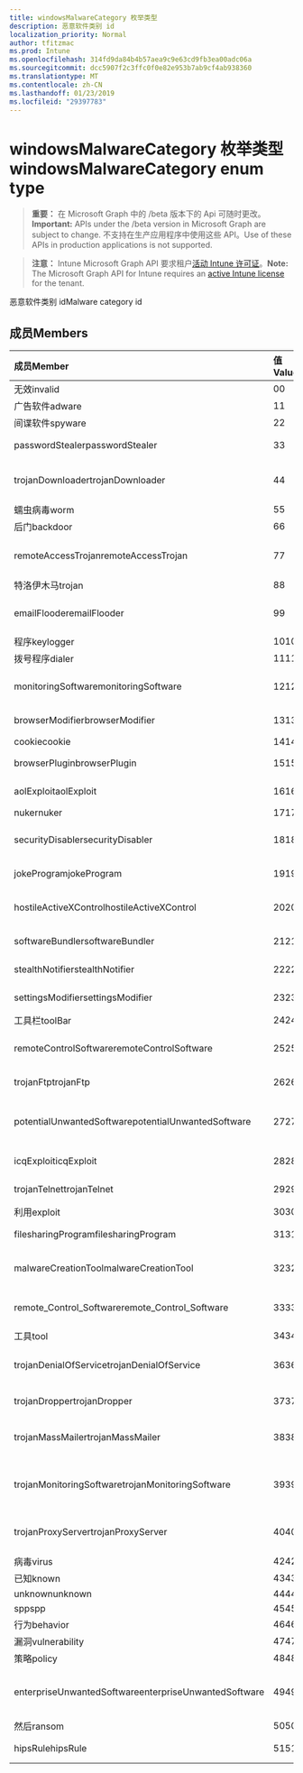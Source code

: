 ```yaml
---
title: windowsMalwareCategory 枚举类型
description: 恶意软件类别 id
localization_priority: Normal
author: tfitzmac
ms.prod: Intune
ms.openlocfilehash: 314fd9da84b4b57aea9c9e63cd9fb3ea00adc06a
ms.sourcegitcommit: dcc5907f2c3ffc0f0e82e953b7ab9cf4ab938360
ms.translationtype: MT
ms.contentlocale: zh-CN
ms.lasthandoff: 01/23/2019
ms.locfileid: "29397783"
---
```

# <a name="windowsmalwarecategory-enum-type"></a><span data-ttu-id="10510-103">windowsMalwareCategory 枚举类型</span><span class="sxs-lookup"><span data-stu-id="10510-103">windowsMalwareCategory enum type</span></span>

> <span data-ttu-id="10510-104">**重要：** 在 Microsoft Graph 中的 /beta 版本下的 Api 可随时更改。</span><span class="sxs-lookup"><span data-stu-id="10510-104">**Important:** APIs under the /beta version in Microsoft Graph are subject to change.</span></span> <span data-ttu-id="10510-105">不支持在生产应用程序中使用这些 API。</span><span class="sxs-lookup"><span data-stu-id="10510-105">Use of these APIs in production applications is not supported.</span></span>

> <span data-ttu-id="10510-106">**注意：** Intune Microsoft Graph API 要求租户[活动 Intune 许可证](https://go.microsoft.com/fwlink/?linkid=839381)。</span><span class="sxs-lookup"><span data-stu-id="10510-106">**Note:** The Microsoft Graph API for Intune requires an [active Intune license](https://go.microsoft.com/fwlink/?linkid=839381) for the tenant.</span></span>

<span data-ttu-id="10510-107">恶意软件类别 id</span><span class="sxs-lookup"><span data-stu-id="10510-107">Malware category id</span></span>

## <a name="members"></a><span data-ttu-id="10510-108">成员</span><span class="sxs-lookup"><span data-stu-id="10510-108">Members</span></span>
|<span data-ttu-id="10510-109">成员</span><span class="sxs-lookup"><span data-stu-id="10510-109">Member</span></span>|<span data-ttu-id="10510-110">值</span><span class="sxs-lookup"><span data-stu-id="10510-110">Value</span></span>|<span data-ttu-id="10510-111">说明</span><span class="sxs-lookup"><span data-stu-id="10510-111">Description</span></span>|
|:---|:---|:---|
|<span data-ttu-id="10510-112">无效</span><span class="sxs-lookup"><span data-stu-id="10510-112">invalid</span></span>|<span data-ttu-id="10510-113">0</span><span class="sxs-lookup"><span data-stu-id="10510-113">0</span></span>|<span data-ttu-id="10510-114">Invalid</span><span class="sxs-lookup"><span data-stu-id="10510-114">Invalid</span></span>|
|<span data-ttu-id="10510-115">广告软件</span><span class="sxs-lookup"><span data-stu-id="10510-115">adware</span></span>|<span data-ttu-id="10510-116">1</span><span class="sxs-lookup"><span data-stu-id="10510-116">1</span></span>|<span data-ttu-id="10510-117">广告软件</span><span class="sxs-lookup"><span data-stu-id="10510-117">Adware</span></span>|
|<span data-ttu-id="10510-118">间谍软件</span><span class="sxs-lookup"><span data-stu-id="10510-118">spyware</span></span>|<span data-ttu-id="10510-119">2</span><span class="sxs-lookup"><span data-stu-id="10510-119">2</span></span>|<span data-ttu-id="10510-120">间谍软件</span><span class="sxs-lookup"><span data-stu-id="10510-120">Spyware</span></span>|
|<span data-ttu-id="10510-121">passwordStealer</span><span class="sxs-lookup"><span data-stu-id="10510-121">passwordStealer</span></span>|<span data-ttu-id="10510-122">3</span><span class="sxs-lookup"><span data-stu-id="10510-122">3</span></span>|<span data-ttu-id="10510-123">密码盗用程序</span><span class="sxs-lookup"><span data-stu-id="10510-123">Password stealer</span></span>|
|<span data-ttu-id="10510-124">trojanDownloader</span><span class="sxs-lookup"><span data-stu-id="10510-124">trojanDownloader</span></span>|<span data-ttu-id="10510-125">4</span><span class="sxs-lookup"><span data-stu-id="10510-125">4</span></span>|<span data-ttu-id="10510-126">特洛伊木马下载程序</span><span class="sxs-lookup"><span data-stu-id="10510-126">Trojan downloader</span></span>|
|<span data-ttu-id="10510-127">蠕虫病毒</span><span class="sxs-lookup"><span data-stu-id="10510-127">worm</span></span>|<span data-ttu-id="10510-128">5</span><span class="sxs-lookup"><span data-stu-id="10510-128">5</span></span>|<span data-ttu-id="10510-129">蠕虫病毒</span><span class="sxs-lookup"><span data-stu-id="10510-129">Worm</span></span>|
|<span data-ttu-id="10510-130">后门</span><span class="sxs-lookup"><span data-stu-id="10510-130">backdoor</span></span>|<span data-ttu-id="10510-131">6</span><span class="sxs-lookup"><span data-stu-id="10510-131">6</span></span>|<span data-ttu-id="10510-132">后门</span><span class="sxs-lookup"><span data-stu-id="10510-132">Backdoor</span></span>|
|<span data-ttu-id="10510-133">remoteAccessTrojan</span><span class="sxs-lookup"><span data-stu-id="10510-133">remoteAccessTrojan</span></span>|<span data-ttu-id="10510-134">7</span><span class="sxs-lookup"><span data-stu-id="10510-134">7</span></span>|<span data-ttu-id="10510-135">远程访问特洛伊木马</span><span class="sxs-lookup"><span data-stu-id="10510-135">Remote access Trojan</span></span>|
|<span data-ttu-id="10510-136">特洛伊木马</span><span class="sxs-lookup"><span data-stu-id="10510-136">trojan</span></span>|<span data-ttu-id="10510-137">8</span><span class="sxs-lookup"><span data-stu-id="10510-137">8</span></span>|<span data-ttu-id="10510-138">特洛伊木马</span><span class="sxs-lookup"><span data-stu-id="10510-138">Trojan</span></span>|
|<span data-ttu-id="10510-139">emailFlooder</span><span class="sxs-lookup"><span data-stu-id="10510-139">emailFlooder</span></span>|<span data-ttu-id="10510-140">9</span><span class="sxs-lookup"><span data-stu-id="10510-140">9</span></span>|<span data-ttu-id="10510-141">电子邮件 flooder</span><span class="sxs-lookup"><span data-stu-id="10510-141">Email flooder</span></span>|
|<span data-ttu-id="10510-142">程序</span><span class="sxs-lookup"><span data-stu-id="10510-142">keylogger</span></span>|<span data-ttu-id="10510-143">10</span><span class="sxs-lookup"><span data-stu-id="10510-143">10</span></span>|<span data-ttu-id="10510-144">程序</span><span class="sxs-lookup"><span data-stu-id="10510-144">Keylogger</span></span>|
|<span data-ttu-id="10510-145">拨号程序</span><span class="sxs-lookup"><span data-stu-id="10510-145">dialer</span></span>|<span data-ttu-id="10510-146">11</span><span class="sxs-lookup"><span data-stu-id="10510-146">11</span></span>|<span data-ttu-id="10510-147">拨号程序</span><span class="sxs-lookup"><span data-stu-id="10510-147">Dialer</span></span>|
|<span data-ttu-id="10510-148">monitoringSoftware</span><span class="sxs-lookup"><span data-stu-id="10510-148">monitoringSoftware</span></span>|<span data-ttu-id="10510-149">12</span><span class="sxs-lookup"><span data-stu-id="10510-149">12</span></span>|<span data-ttu-id="10510-150">监控软件</span><span class="sxs-lookup"><span data-stu-id="10510-150">Monitoring software</span></span>|
|<span data-ttu-id="10510-151">browserModifier</span><span class="sxs-lookup"><span data-stu-id="10510-151">browserModifier</span></span>|<span data-ttu-id="10510-152">13</span><span class="sxs-lookup"><span data-stu-id="10510-152">13</span></span>|<span data-ttu-id="10510-153">浏览器修饰符</span><span class="sxs-lookup"><span data-stu-id="10510-153">Browser modifier</span></span>|
|<span data-ttu-id="10510-154">cookie</span><span class="sxs-lookup"><span data-stu-id="10510-154">cookie</span></span>|<span data-ttu-id="10510-155">14</span><span class="sxs-lookup"><span data-stu-id="10510-155">14</span></span>|<span data-ttu-id="10510-156">Cookie</span><span class="sxs-lookup"><span data-stu-id="10510-156">Cookie</span></span>|
|<span data-ttu-id="10510-157">browserPlugin</span><span class="sxs-lookup"><span data-stu-id="10510-157">browserPlugin</span></span>|<span data-ttu-id="10510-158">15</span><span class="sxs-lookup"><span data-stu-id="10510-158">15</span></span>|<span data-ttu-id="10510-159">浏览器插件</span><span class="sxs-lookup"><span data-stu-id="10510-159">Browser plugin</span></span>|
|<span data-ttu-id="10510-160">aolExploit</span><span class="sxs-lookup"><span data-stu-id="10510-160">aolExploit</span></span>|<span data-ttu-id="10510-161">16</span><span class="sxs-lookup"><span data-stu-id="10510-161">16</span></span>|<span data-ttu-id="10510-162">AOL 漏洞攻击</span><span class="sxs-lookup"><span data-stu-id="10510-162">AOL exploit</span></span>|
|<span data-ttu-id="10510-163">nuker</span><span class="sxs-lookup"><span data-stu-id="10510-163">nuker</span></span>|<span data-ttu-id="10510-164">17</span><span class="sxs-lookup"><span data-stu-id="10510-164">17</span></span>|<span data-ttu-id="10510-165">Nuker</span><span class="sxs-lookup"><span data-stu-id="10510-165">Nuker</span></span>|
|<span data-ttu-id="10510-166">securityDisabler</span><span class="sxs-lookup"><span data-stu-id="10510-166">securityDisabler</span></span>|<span data-ttu-id="10510-167">18</span><span class="sxs-lookup"><span data-stu-id="10510-167">18</span></span>|<span data-ttu-id="10510-168">安全 disabler</span><span class="sxs-lookup"><span data-stu-id="10510-168">Security disabler</span></span>|
|<span data-ttu-id="10510-169">jokeProgram</span><span class="sxs-lookup"><span data-stu-id="10510-169">jokeProgram</span></span>|<span data-ttu-id="10510-170">19</span><span class="sxs-lookup"><span data-stu-id="10510-170">19</span></span>|<span data-ttu-id="10510-171">玩笑程序</span><span class="sxs-lookup"><span data-stu-id="10510-171">Joke program</span></span>|
|<span data-ttu-id="10510-172">hostileActiveXControl</span><span class="sxs-lookup"><span data-stu-id="10510-172">hostileActiveXControl</span></span>|<span data-ttu-id="10510-173">20</span><span class="sxs-lookup"><span data-stu-id="10510-173">20</span></span>|<span data-ttu-id="10510-174">恶意 ActiveX 控件</span><span class="sxs-lookup"><span data-stu-id="10510-174">Hostile ActiveX control</span></span>|
|<span data-ttu-id="10510-175">softwareBundler</span><span class="sxs-lookup"><span data-stu-id="10510-175">softwareBundler</span></span>|<span data-ttu-id="10510-176">21</span><span class="sxs-lookup"><span data-stu-id="10510-176">21</span></span>|<span data-ttu-id="10510-177">软件捆绑程序</span><span class="sxs-lookup"><span data-stu-id="10510-177">Software bundler</span></span>|
|<span data-ttu-id="10510-178">stealthNotifier</span><span class="sxs-lookup"><span data-stu-id="10510-178">stealthNotifier</span></span>|<span data-ttu-id="10510-179">22</span><span class="sxs-lookup"><span data-stu-id="10510-179">22</span></span>|<span data-ttu-id="10510-180">隐藏修饰符</span><span class="sxs-lookup"><span data-stu-id="10510-180">Stealth modifier</span></span>|
|<span data-ttu-id="10510-181">settingsModifier</span><span class="sxs-lookup"><span data-stu-id="10510-181">settingsModifier</span></span>|<span data-ttu-id="10510-182">23</span><span class="sxs-lookup"><span data-stu-id="10510-182">23</span></span>|<span data-ttu-id="10510-183">设置修饰符</span><span class="sxs-lookup"><span data-stu-id="10510-183">Settings modifier</span></span>|
|<span data-ttu-id="10510-184">工具栏</span><span class="sxs-lookup"><span data-stu-id="10510-184">toolBar</span></span>|<span data-ttu-id="10510-185">24</span><span class="sxs-lookup"><span data-stu-id="10510-185">24</span></span>|<span data-ttu-id="10510-186">工具栏</span><span class="sxs-lookup"><span data-stu-id="10510-186">Toolbar</span></span>|
|<span data-ttu-id="10510-187">remoteControlSoftware</span><span class="sxs-lookup"><span data-stu-id="10510-187">remoteControlSoftware</span></span>|<span data-ttu-id="10510-188">25</span><span class="sxs-lookup"><span data-stu-id="10510-188">25</span></span>|<span data-ttu-id="10510-189">远程控制软件</span><span class="sxs-lookup"><span data-stu-id="10510-189">Remote control software</span></span>|
|<span data-ttu-id="10510-190">trojanFtp</span><span class="sxs-lookup"><span data-stu-id="10510-190">trojanFtp</span></span>|<span data-ttu-id="10510-191">26</span><span class="sxs-lookup"><span data-stu-id="10510-191">26</span></span>|<span data-ttu-id="10510-192">特洛伊木马 FTP</span><span class="sxs-lookup"><span data-stu-id="10510-192">Trojan FTP</span></span>|
|<span data-ttu-id="10510-193">potentialUnwantedSoftware</span><span class="sxs-lookup"><span data-stu-id="10510-193">potentialUnwantedSoftware</span></span>|<span data-ttu-id="10510-194">27</span><span class="sxs-lookup"><span data-stu-id="10510-194">27</span></span>|<span data-ttu-id="10510-195">潜在不需要的软件</span><span class="sxs-lookup"><span data-stu-id="10510-195">Potential unwanted software</span></span>|
|<span data-ttu-id="10510-196">icqExploit</span><span class="sxs-lookup"><span data-stu-id="10510-196">icqExploit</span></span>|<span data-ttu-id="10510-197">28</span><span class="sxs-lookup"><span data-stu-id="10510-197">28</span></span>|<span data-ttu-id="10510-198">ICQ 漏洞攻击</span><span class="sxs-lookup"><span data-stu-id="10510-198">ICQ exploit</span></span>|
|<span data-ttu-id="10510-199">trojanTelnet</span><span class="sxs-lookup"><span data-stu-id="10510-199">trojanTelnet</span></span>|<span data-ttu-id="10510-200">29</span><span class="sxs-lookup"><span data-stu-id="10510-200">29</span></span>|<span data-ttu-id="10510-201">特洛伊木马 telnet</span><span class="sxs-lookup"><span data-stu-id="10510-201">Trojan telnet</span></span>|
|<span data-ttu-id="10510-202">利用</span><span class="sxs-lookup"><span data-stu-id="10510-202">exploit</span></span>|<span data-ttu-id="10510-203">30</span><span class="sxs-lookup"><span data-stu-id="10510-203">30</span></span>|<span data-ttu-id="10510-204">利用</span><span class="sxs-lookup"><span data-stu-id="10510-204">Exploit</span></span>|
|<span data-ttu-id="10510-205">filesharingProgram</span><span class="sxs-lookup"><span data-stu-id="10510-205">filesharingProgram</span></span>|<span data-ttu-id="10510-206">31</span><span class="sxs-lookup"><span data-stu-id="10510-206">31</span></span>|<span data-ttu-id="10510-207">文件共享程序</span><span class="sxs-lookup"><span data-stu-id="10510-207">File sharing program</span></span>|
|<span data-ttu-id="10510-208">malwareCreationTool</span><span class="sxs-lookup"><span data-stu-id="10510-208">malwareCreationTool</span></span>|<span data-ttu-id="10510-209">32</span><span class="sxs-lookup"><span data-stu-id="10510-209">32</span></span>|<span data-ttu-id="10510-210">恶意软件创建工具</span><span class="sxs-lookup"><span data-stu-id="10510-210">Malware creation tool</span></span>|
|<span data-ttu-id="10510-211">remote_Control_Software</span><span class="sxs-lookup"><span data-stu-id="10510-211">remote_Control_Software</span></span>|<span data-ttu-id="10510-212">33</span><span class="sxs-lookup"><span data-stu-id="10510-212">33</span></span>|<span data-ttu-id="10510-213">远程控制软件</span><span class="sxs-lookup"><span data-stu-id="10510-213">Remote control software</span></span>|
|<span data-ttu-id="10510-214">工具</span><span class="sxs-lookup"><span data-stu-id="10510-214">tool</span></span>|<span data-ttu-id="10510-215">34</span><span class="sxs-lookup"><span data-stu-id="10510-215">34</span></span>|<span data-ttu-id="10510-216">工具</span><span class="sxs-lookup"><span data-stu-id="10510-216">Tool</span></span>|
|<span data-ttu-id="10510-217">trojanDenialOfService</span><span class="sxs-lookup"><span data-stu-id="10510-217">trojanDenialOfService</span></span>|<span data-ttu-id="10510-218">36</span><span class="sxs-lookup"><span data-stu-id="10510-218">36</span></span>|<span data-ttu-id="10510-219">特洛伊木马拒绝服务</span><span class="sxs-lookup"><span data-stu-id="10510-219">Trojan denial of service</span></span>|
|<span data-ttu-id="10510-220">trojanDropper</span><span class="sxs-lookup"><span data-stu-id="10510-220">trojanDropper</span></span>|<span data-ttu-id="10510-221">37</span><span class="sxs-lookup"><span data-stu-id="10510-221">37</span></span>|<span data-ttu-id="10510-222">特洛伊木马植入程序</span><span class="sxs-lookup"><span data-stu-id="10510-222">Trojan dropper</span></span>|
|<span data-ttu-id="10510-223">trojanMassMailer</span><span class="sxs-lookup"><span data-stu-id="10510-223">trojanMassMailer</span></span>|<span data-ttu-id="10510-224">38</span><span class="sxs-lookup"><span data-stu-id="10510-224">38</span></span>|<span data-ttu-id="10510-225">特洛伊木马群发邮件程序</span><span class="sxs-lookup"><span data-stu-id="10510-225">Trojan mass mailer</span></span>|
|<span data-ttu-id="10510-226">trojanMonitoringSoftware</span><span class="sxs-lookup"><span data-stu-id="10510-226">trojanMonitoringSoftware</span></span>|<span data-ttu-id="10510-227">39</span><span class="sxs-lookup"><span data-stu-id="10510-227">39</span></span>|<span data-ttu-id="10510-228">特洛伊木马监控软件</span><span class="sxs-lookup"><span data-stu-id="10510-228">Trojan monitoring software</span></span>|
|<span data-ttu-id="10510-229">trojanProxyServer</span><span class="sxs-lookup"><span data-stu-id="10510-229">trojanProxyServer</span></span>|<span data-ttu-id="10510-230">40</span><span class="sxs-lookup"><span data-stu-id="10510-230">40</span></span>|<span data-ttu-id="10510-231">特洛伊木马的代理服务器</span><span class="sxs-lookup"><span data-stu-id="10510-231">Trojan proxy server</span></span>|
|<span data-ttu-id="10510-232">病毒</span><span class="sxs-lookup"><span data-stu-id="10510-232">virus</span></span>|<span data-ttu-id="10510-233">42</span><span class="sxs-lookup"><span data-stu-id="10510-233">42</span></span>|<span data-ttu-id="10510-234">病毒</span><span class="sxs-lookup"><span data-stu-id="10510-234">Virus</span></span>|
|<span data-ttu-id="10510-235">已知</span><span class="sxs-lookup"><span data-stu-id="10510-235">known</span></span>|<span data-ttu-id="10510-236">43</span><span class="sxs-lookup"><span data-stu-id="10510-236">43</span></span>|<span data-ttu-id="10510-237">已知</span><span class="sxs-lookup"><span data-stu-id="10510-237">Known</span></span>|
|<span data-ttu-id="10510-238">unknown</span><span class="sxs-lookup"><span data-stu-id="10510-238">unknown</span></span>|<span data-ttu-id="10510-239">44</span><span class="sxs-lookup"><span data-stu-id="10510-239">44</span></span>|<span data-ttu-id="10510-240">Unknown</span><span class="sxs-lookup"><span data-stu-id="10510-240">Unknown</span></span>|
|<span data-ttu-id="10510-241">spp</span><span class="sxs-lookup"><span data-stu-id="10510-241">spp</span></span>|<span data-ttu-id="10510-242">45</span><span class="sxs-lookup"><span data-stu-id="10510-242">45</span></span>|<span data-ttu-id="10510-243">SPP</span><span class="sxs-lookup"><span data-stu-id="10510-243">SPP</span></span>|
|<span data-ttu-id="10510-244">行为</span><span class="sxs-lookup"><span data-stu-id="10510-244">behavior</span></span>|<span data-ttu-id="10510-245">46</span><span class="sxs-lookup"><span data-stu-id="10510-245">46</span></span>|<span data-ttu-id="10510-246">行为</span><span class="sxs-lookup"><span data-stu-id="10510-246">Behavior</span></span>|
|<span data-ttu-id="10510-247">漏洞</span><span class="sxs-lookup"><span data-stu-id="10510-247">vulnerability</span></span>|<span data-ttu-id="10510-248">47</span><span class="sxs-lookup"><span data-stu-id="10510-248">47</span></span>|<span data-ttu-id="10510-249">漏洞</span><span class="sxs-lookup"><span data-stu-id="10510-249">Vulnerability</span></span>|
|<span data-ttu-id="10510-250">策略</span><span class="sxs-lookup"><span data-stu-id="10510-250">policy</span></span>|<span data-ttu-id="10510-251">48</span><span class="sxs-lookup"><span data-stu-id="10510-251">48</span></span>|<span data-ttu-id="10510-252">策略</span><span class="sxs-lookup"><span data-stu-id="10510-252">Policy</span></span>|
|<span data-ttu-id="10510-253">enterpriseUnwantedSoftware</span><span class="sxs-lookup"><span data-stu-id="10510-253">enterpriseUnwantedSoftware</span></span>|<span data-ttu-id="10510-254">49</span><span class="sxs-lookup"><span data-stu-id="10510-254">49</span></span>|<span data-ttu-id="10510-255">企业不需要的软件</span><span class="sxs-lookup"><span data-stu-id="10510-255">Enterprise Unwanted Software</span></span>|
|<span data-ttu-id="10510-256">然后</span><span class="sxs-lookup"><span data-stu-id="10510-256">ransom</span></span>|<span data-ttu-id="10510-257">50</span><span class="sxs-lookup"><span data-stu-id="10510-257">50</span></span>|<span data-ttu-id="10510-258">然后</span><span class="sxs-lookup"><span data-stu-id="10510-258">Ransom</span></span>|
|<span data-ttu-id="10510-259">hipsRule</span><span class="sxs-lookup"><span data-stu-id="10510-259">hipsRule</span></span>|<span data-ttu-id="10510-260">51</span><span class="sxs-lookup"><span data-stu-id="10510-260">51</span></span>|<span data-ttu-id="10510-261">HIPS 规则</span><span class="sxs-lookup"><span data-stu-id="10510-261">HIPS Rule</span></span>|




